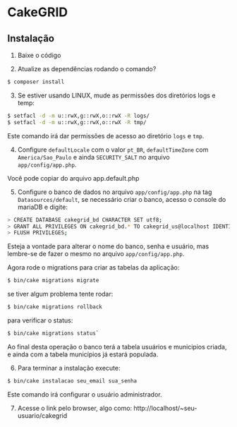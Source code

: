 # CakeGRID

## Instalação

1. Baixe o código

2. Atualize as dependências rodando o comando?
```sh
$ composer install
```

3. Se estiver usando LINUX, mude as permissões dos diretórios logs e temp:

```sh
$ setfacl -d -m u::rwX,g::rwX,o::rwX -R logs/
$ setfacl -d -m u::rwX,g::rwX,o::rwX -R tmp/
```
Este comando irá dar permissões de acesso ao diretório `logs` e `tmp`.

4. Configure `defaultLocale` com o valor `pt_BR`, `defaultTimeZone` com `America/Sao_Paulo` e ainda `SECURITY_SALT` no arquivo `app/config/app.php`.

Você pode copiar do arquivo app.default.php

5. Configure o banco de dados no arquivo `app/config/app.php` na tag `Datasources/default`, se necessário criar o banco, acesso o console do mariaDB e digite:

```sh
> CREATE DATABASE cakegrid_bd CHARACTER SET utf8;
> GRANT ALL PRIVILEGES ON cakegrid_bd.* TO cakegrid_us@localhost IDENTIFIED BY 'cakegrid_67' WITH GRANT OPTION;
> FLUSH PRIVILEGES;
```
Esteja a vontade para alterar o nome do banco, senha e usuário, mas lembre-se de fazer o mesmo no arquivo `app/config/app.php`.

Agora rode o migrations para criar as tabelas da aplicação: 
```sh
$ bin/cake migrations migrate
```

se tiver algum problema tente rodar:
```sh
$ bin/cake migrations rollback
```

para verificar o status:
```sh
$ bin/cake migrations status`
```

Ao final desta operação o banco terá a tabela usuários e municipios criada, e ainda com a tabela municípios já estará populada.

6. Para terminar a instalação execute:

```sh
$ bin/cake instalacao seu_email sua_senha
```
Este comando irá configurar o usuário administrador.

7. Acesse o link pelo browser, algo como: http://localhost/~seu-usuario/cakegrid
